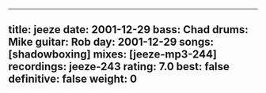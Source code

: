
---
title: jeeze
date: 2001-12-29
bass:	Chad
drums:	Mike
guitar:	Rob
day: 2001-12-29
songs: [shadowboxing]
mixes: [jeeze-mp3-244]
recordings: jeeze-243
rating: 7.0
best: false
definitive: false
weight: 0
---
